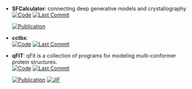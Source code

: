 



- **SFCalculator**: connecting deep generative models and crystallography  
    [![Code](https://img.shields.io/github/stars/Hekstra-Lab/SFcalculator?style=for-the-badge&logo=github)](https://github.com/Hekstra-Lab/SFcalculator) 
    [![Last Commit](https://img.shields.io/github/last-commit/Hekstra-Lab/SFcalculator?style=for-the-badge&logo=github)](https://github.com/Hekstra-Lab/SFcalculator) 

    [![Publication](https://img.shields.io/badge/Publication-Citations:0-blue?style=for-the-badge&logo=bookstack)](https://doi.org/10.1101/2025.01.12.632630) 



- **cctbx**:   
    [![Code](https://img.shields.io/github/stars/cctbx/cctbx_project?style=for-the-badge&logo=github)](https://github.com/cctbx/cctbx_project) 
    [![Last Commit](https://img.shields.io/github/last-commit/cctbx/cctbx_project?style=for-the-badge&logo=github)](https://github.com/cctbx/cctbx_project) 




- **qFIT**: qFit is a collection of programs for modeling multi-conformer protein structures.  
    [![Code](https://img.shields.io/github/stars/ExcitedStates/qfit-3.0?style=for-the-badge&logo=github)](https://github.com/ExcitedStates/qfit-3.0) 
    [![Last Commit](https://img.shields.io/github/last-commit/ExcitedStates/qfit-3.0?style=for-the-badge&logo=github)](https://github.com/ExcitedStates/qfit-3.0) 

    [![Publication](https://img.shields.io/badge/Publication-Citations:8-blue?style=for-the-badge&logo=bookstack)](https://doi.org/10.7554/eLife.90606) 
    [![JIF](https://img.shields.io/badge/Impact_Factor-6.40-purple?style=for-the-badge&logo=academia)](https://doi.org/10.7554/eLife.90606)


